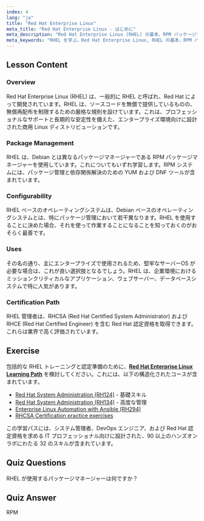 ```yaml
---
index: 4
lang: "ja"
title: "Red Hat Enterprise Linux"
meta_title: "Red Hat Enterprise Linux - はじめに"
meta_description: "Red Hat Enterprise Linux (RHEL) の基本、RPM パッケージマネージャー、およびエンタープライズでの使用法について学びます。RHEL の主な違いと利点を理解します。"
meta_keywords: "RHEL を学ぶ，Red Hat Enterprise Linux, RHEL の基本，RPM パッケージマネージャー, Linux サーバーOS, 初心者向け RHEL, RHEL ガイド"
---
```


## Lesson Content

### Overview

Red Hat Enterprise Linux (RHEL) は、一般的に RHEL と呼ばれ、Red Hat によって開発されています。RHEL は、ソースコードを無償で提供しているものの、無償再配布を制限するための厳格な規則を設けています。これは、プロフェッショナルなサポートと長期的な安定性を備えた、エンタープライズ環境向けに設計された商用 Linux ディストリビューションです。

### Package Management

RHEL は、Debian とは異なるパッケージマネージャーである RPM パッケージマネージャーを使用しています。これについてもいずれ学習します。RPM システムには、パッケージ管理と依存関係解決のための YUM および DNF ツールが含まれています。

### Configurability

RHEL ベースのオペレーティングシステムは、Debian ベースのオペレーティングシステムとは、特にパッケージ管理において若干異なります。RHEL を使用することに決めた場合、それを使って作業することになることを知っておくのがおそらく最善です。

### Uses

その名の通り、主にエンタープライズで使用されるため、堅牢なサーバーOS が必要な場合は、これが良い選択肢となるでしょう。RHEL は、企業環境におけるミッションクリティカルなアプリケーション、ウェブサーバー、データベースシステムで特に人気があります。

### Certification Path

RHEL 管理者は、RHCSA (Red Hat Certified System Administrator) および RHCE (Red Hat Certified Engineer) を含む Red Hat 認定資格を取得できます。これらは業界で高く評価されています。

## Exercise

包括的な RHEL トレーニングと認定準備のために、**[Red Hat Enterprise Linux Learning Path](https://labex.io/ja/skilltrees/rhel)** を検討してください。これには、以下の構造化されたコースが含まれています。

- [Red Hat System Administration (RH124)](https://labex.io/ja/courses/red-hat-system-administration-rh124-labs) - 基礎スキル
- [Red Hat System Administration (RH134)](https://labex.io/ja/courses/red-hat-system-administration-rh134-labs) - 高度な管理
- [Enterprise Linux Automation with Ansible (RH294)](https://labex.io/ja/courses/red-hat-enterprise-linux-automation-with-ansible-rh294)
- [RHCSA Certification practice exercises](https://labex.io/ja/courses/rhcsa-certification-exam-practice-exercises)

この学習パスには、システム管理者、DevOps エンジニア、および Red Hat 認定資格を求める IT プロフェッショナル向けに設計された、90 以上のハンズオンラボにわたる 32 のスキルが含まれています。

## Quiz Questions

RHEL が使用するパッケージマネージャーは何ですか？

## Quiz Answer

RPM
